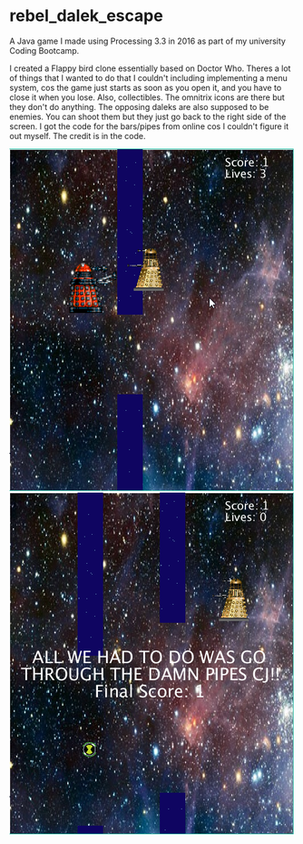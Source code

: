 # rebel_dalek_escape
A Java game I made using Processing 3.3 in 2016 as part of my university Coding Bootcamp.

I created a Flappy bird clone essentially based on Doctor Who. Theres a lot of things that I wanted to do that I couldn't including implementing a menu system, 
cos the game just starts as soon as you open it, and you have to close it when you lose.
Also, collectibles. The omnitrix icons are there but they don't do anything.
The opposing daleks are also supposed to be enemies. You can shoot them but they just go back to the right side of the screen.
I got the code for the bars/pipes from online cos I couldn't figure it out myself. The credit is in the code. 

![Screenshot of game](screenshot.png)
![Screenshot of a game over screen](screenshot2.png)
